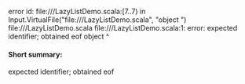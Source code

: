 error id: file://<WORKSPACE>/LazyListDemo.scala:[7..7) in Input.VirtualFile("file://<WORKSPACE>/LazyListDemo.scala", "object ")
file://<WORKSPACE>/LazyListDemo.scala
file://<WORKSPACE>/LazyListDemo.scala:1: error: expected identifier; obtained eof
object 
       ^
#### Short summary: 

expected identifier; obtained eof